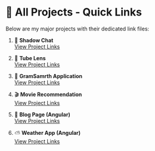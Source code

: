 # 🌟 All Projects - Quick Links

Below are my major projects with their dedicated link files:

1. 💬 **Shadow Chat**  
   [View Project Links](https://github.com/RupeshBhulode/Shadow_Chat/blob/main/Link.md)
   
2. 🎯 **Tube Lens**  
   [View Project Links](https://github.com/RupeshBhulode/tubelens/blob/main/LINKS.md)

3. 📱 **GramSamrth Application**  
   [View Project Links](https://github.com/RupeshBhulode/GramSamrth/blob/main/Links.md)

4. 🎬 **Movie Recommendation**  
   [View Project Links](https://github.com/RupeshBhulode/Movie_recomendation./blob/main/Links.md)

5. 📝 **Blog Page (Angular)**  
   [View Project Links](https://github.com/RupeshBhulode/BlogPage/blob/main/LINKs.md)

6. ⛅ **Weather App (Angular)**  
   [View Project Links](https://github.com/RupeshBhulode/Weather/blob/main/LINKs.md)
